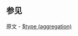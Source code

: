 

## 参见

原文 - [$type (aggregation)]( https://docs.mongodb.com/manual/reference/operator/aggregation/type/ )

